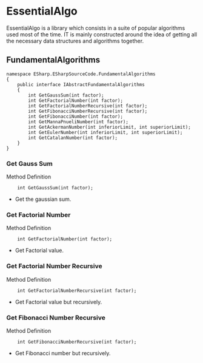# EssentialAlgo

EssentialAlgo is a library which consists in a suite of popular algorithms
used most of the time. IT is mainly constructed around the idea of 
getting all the necessary data structures and algorithms together.

## FundamentalAlgorithms

```
namespace ESharp.ESharpSourceCode.FundamentalAlgorithms
{
    public interface IAbstractFundamentalAlgorithms
    {
        int GetGaussSum(int factor);
        int GetFactorialNumber(int factor);
        int GetFactorialNumberRecursive(int factor);
        int GetFibonacciNumberRecursive(int factor);
        int GetFibonacciNumber(int factor);
        int GetMannaPnueliNumber(int factor);
        int GetAckermanNumber(int inferiorLimit, int superiorLimit);
        int GetEulerNumber(int inferiorLimit, int superiorLimit);
        int GetCatalanNumber(int factor);
    }
}
```

### Get Gauss Sum

Method Definition
```
    int GetGaussSum(int factor);
```
* Get the gaussian sum.

### Get Factorial Number

Method Definition
```
    int GetFactorialNumber(int factor);
```
* Get Factorial value. 

### Get Factorial Number Recursive

Method Definition
```
    int GetFactorialNumberRecursive(int factor);
```
* Get Factorial value but recursively. 

### Get Fibonacci Number Recursive

Method Definition
```
    int GetFibonacciNumberRecursive(int factor);
```
* Get Fibonacci number but recursively. 